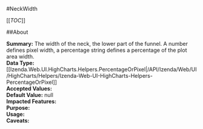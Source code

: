 #NeckWidth

[[_TOC_]]

##About

**Summary:**  The width of the neck, the lower part of the funnel. A number defines pixel width, a percentage string defines a percentage of the plot area width.   
**Data Type:** [[Izenda.Web.UI.HighCharts.Helpers.PercentageOrPixel|/API/Izenda/Web/UI/HighCharts/Helpers/Izenda-Web-UI-HighCharts-Helpers-PercentageOrPixel]]  
**Accepted Values:**   
**Default Value:** null  
**Impacted Features:**   
**Purpose:**   
**Usage:**   
**Caveats:**   

